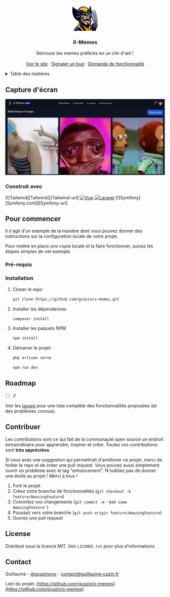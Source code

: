 <!-- PROJECT LOGO -->
<br />
<div align="center">
  <a href="https://github.com/gcazin/x-memes">
    <img src="./public/images/favicon-with-background.jpg" alt="Logo" width="80" height="80">
  </a>

<h3 align="center">X-Memes</h3>

  <p align="center">
    Retrouve tes memes préférés en un clin d'œil !
    <br />
    <br />
    <a href="https://x-memes.com">Voir le site</a>
    ·
    <a href="https://github.com/gcazin/x-memes/issues">Signaler un bug</a>
    ·
    <a href="https://github.com/gcazin/x-memes/issues">Demande de fonctionnalité</a>
  </p>
</div>



<!-- TABLE OF CONTENTS -->
<details>
  <summary>Table des matières</summary>
  <ol>
    <li>
      <a href="#about-the-project">About The Project</a>
      <ul>
        <li><a href="#built-with">Built With</a></li>
      </ul>
    </li>
    <li>
      <a href="#getting-started">Getting Started</a>
      <ul>
        <li><a href="#prerequisites">Prerequisites</a></li>
        <li><a href="#installation">Installation</a></li>
      </ul>
    </li>
    <li><a href="#usage">Usage</a></li>
    <li><a href="#roadmap">Roadmap</a></li>
    <li><a href="#contributing">Contributing</a></li>
    <li><a href="#license">License</a></li>
    <li><a href="#contact">Contact</a></li>
    <li><a href="#acknowledgments">Acknowledgments</a></li>
  </ol>
</details>

## Capture d'écran

![Product Name Screen Shot](./public/images/home.png)

### Construit avec

[![Tailwind][Tailwind]][Tailwind-url]
[![Vue][Vue.js]][Vue-url]
[![Laravel][Laravel.com]][Laravel-url]
[![Symfony][Symfony.com]][Symfony-url]

## Pour commencer

Il s'agit d'un exemple de la manière dont vous pouvez donner des instructions sur la configuration locale de votre projet. 

Pour mettre en place une copie locale et la faire fonctionner, suivez les étapes simples de cet exemple.

### Pré-requis

### Installation

1. Cloner le repo
   ```sh
   git clone https://github.com/gcazin/x-memes.git
   ```
2. Installer les dépendances
    ```sh
   composer install
   ```
3. Installer les paquets NPM
   ```sh
   npm install
   ```
4. Démarrer le projet
    ```sh
   php artisan serve
   ```
   ```sh
   npm run dev
   ```

## Roadmap

- [ ] //

Voir les [issues](https://github.com/gcazin/x-memes/issues) pour une liste complète des fonctionnalités proposées (et des problèmes connus).

## Contribuer

Les contributions sont ce qui fait de la communauté open source un endroit extraordinaire pour apprendre, inspirer et créer. Toutes vos contributions sont **très appréciées**.

Si vous avez une suggestion qui permettrait d'améliorer ce projet, merci de forker le repo et de créer une pull request. Vous pouvez aussi simplement ouvrir un problème avec le tag "enhancement". N'oubliez pas de donner une étoile au projet ! Merci à tous !

1. Fork le projet
2. Créez votre branche de fonctionnalités (`git checkout -b feature/AmazingFeature`)
3. Commitez vos changements (`git commit -m 'Add some AmazingFeature'`)
4. Poussez vers votre branche (`git push origin feature/AmazingFeature`)
5. Ouvrez une pull request

## License

Distribué sous la licence MIT. Voir `LICENSE.txt` pour plus d'informations.

## Contact

Guillaume - [@gcazinonx](https://twitter.com/gcazinonx) - contact@guillaume-cazin.fr

Lien du projet: [https://github.com/gcazin/x-memes](https://github.com/gcazin/x-memes)

[contributors-shield]: https://img.shields.io/github/contributors/gcazin/x-memes.svg?style=for-the-badge
[contributors-url]: https://github.com/gcazin/x-memes/graphs/contributors
[forks-shield]: https://img.shields.io/github/forks/gcazin/x-memes.svg?style=for-the-badge
[forks-url]: https://github.com/gcazin/x-memes/network/members
[stars-shield]: https://img.shields.io/github/stars/gcazin/x-memes.svg?style=for-the-badge
[stars-url]: https://github.com/gcazin/x-memes/stargazers
[issues-shield]: https://img.shields.io/github/issues/gcazin/x-memes.svg?style=for-the-badge
[issues-url]: https://github.com/gcazin/x-memes/issues
[license-shield]: https://img.shields.io/github/license/gcazin/x-memes.svg?style=for-the-badge
[license-url]: https://github.com/gcazin/x-memes/blob/master/LICENSE.txt
[linkedin-shield]: https://img.shields.io/badge/-LinkedIn-black.svg?style=for-the-badge&logo=linkedin&colorB=555
[linkedin-url]: https://linkedin.com/in/linkedin_username
[product-screenshot]: images/screenshot.png
[Vue.js]: https://img.shields.io/badge/Vue.js-35495E?style=for-the-badge&logo=vuedotjs&logoColor=4FC08D
[Vue.js]: https://img.shields.io/badge/Vue.js-35495E?style=for-the-badge&logo=vuedotjs&logoColor=4FC08D
[Vue-url]: https://vuejs.org/
[Vue-url]: https://tailwindcss.css/
[Laravel.com]: https://img.shields.io/badge/Laravel-FF2D20?style=for-the-badge&logo=laravel&logoColor=white
[Laravel-url]: https://laravel.com
